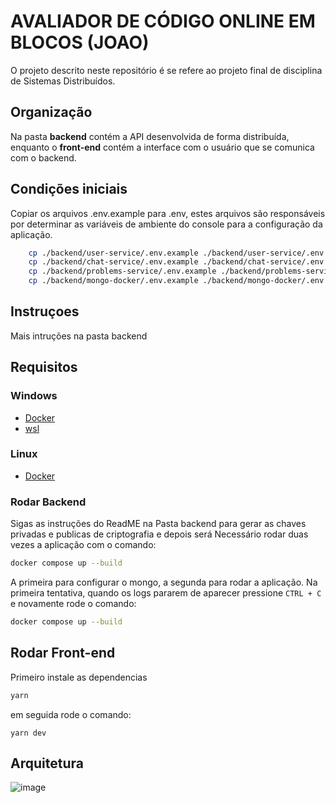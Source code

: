 # AVALIADOR DE CÓDIGO ONLINE EM BLOCOS (JOAO)

O projeto descrito neste repositório é se refere ao projeto final de disciplina de Sistemas Distribuídos.

## Organização
Na pasta **backend** contém a API desenvolvida de forma distribuída, enquanto o **front-end** contém a interface com o usuário que se comunica com o backend. 

## Condições iniciais
Copiar os arquivos .env.example para .env, estes arquivos são responsáveis por determinar as variáveis de ambiente do console para a configuração da aplicação.
```sh
    cp ./backend/user-service/.env.example ./backend/user-service/.env 
    cp ./backend/chat-service/.env.example ./backend/chat-service/.env 
    cp ./backend/problems-service/.env.example ./backend/problems-service/.env 
    cp ./backend/mongo-docker/.env.example ./backend/mongo-docker/.env 
```

## Instruçoes
Mais intruções na pasta backend

## Requisitos
### Windows

- [Docker](https://www.docker.com/get-started/)
- [wsl](https://learn.microsoft.com/pt-br/windows/wsl/install)
   
### Linux
- [Docker](https://docs.docker.com/engine/install/ubuntu/)

### Rodar Backend
Sigas as instruções do ReadME na Pasta backend para gerar as chaves privadas e publicas de criptografia e depois será Necessário rodar duas vezes a aplicação com o comando:
```sh
docker compose up --build
```
A primeira para configurar o mongo, a segunda para rodar a aplicação.
Na primeira tentativa, quando os logs pararem de aparecer pressione `CTRL + C` e novamente rode o comando:
```sh
docker compose up --build
```

## Rodar Front-end
Primeiro instale as dependencias
```sh
yarn
```
em seguida rode o comando:
```
yarn dev
```
## Arquitetura

![image](https://github.com/yureduarte-20/trabalho-sistemas-distribuidos/assets/60445477/0a9b8721-41b3-4ef4-8bc1-b864a4a79a99)

